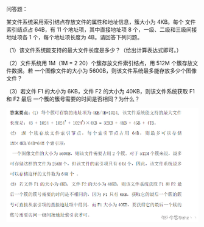 问答题：

某文件系统采用索引结点存放文件的属性和地址信息，簇大小为 4KB。每个 文件索引结点占 64B，有 11 个地址项，其中直接地址项 8 个，一级、二级和三级间接地址项各 1 个，每个地址项长度为 4B。请回答下列问题。 

  （1）该文件系统能支持的最大文件长度是多少？（给出计算表达式即可。） 

  （2）文件系统用 1M（1M = 2 20）个簇存放文件索引结点，用 512M 个簇存放文件数据。若 一个图像文件的大小为 5600B，则该文件系统最多能存放多少个图像文件？ 

  （3）若文件 F1 的大小为 6KB，文件 F2 的大小为 40KB，则该文件系统获取 F1 和 F2 最后 一个簇的簇号需要的时间是否相同？为什么？

![](./Image/1.png)